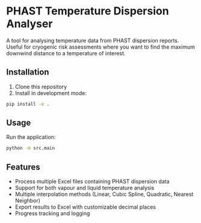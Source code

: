 # PHAST Temperature Dispersion Analyser

A tool for analysing temperature data from PHAST dispersion reports.
Useful for cryogenic risk assessments where you want to find the maximum downwind distance to a temperature of interest.

## Installation

1. Clone this repository
2. Install in development mode:
```bash
pip install -e .
```

## Usage

Run the application:
```bash
python -m src.main
```

## Features

- Process multiple Excel files containing PHAST dispersion data
- Support for both vapour and liquid temperature analysis
- Multiple interpolation methods (Linear, Cubic Spline, Quadratic, Nearest Neighbor)
- Export results to Excel with customizable decimal places
- Progress tracking and logging 
